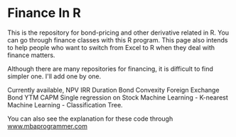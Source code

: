 # Finance In R

This is the repository for bond-pricing and other derivative related in R.
You can go through finance classes with this R program.
This page also intends to help people who want to switch from Excel to R when they deal with finance matters.

Although there are many repositories for financing, it is difficult to find simpler one.
I'll add one by one.

Currently available,
NPV
IRR
Duration
Bond Convexity
Foreign Exchange
Bond YTM
CAPM
Single regression on Stock
Machine Learning - K-nearest
Machine Learning - Classification Tree.

You can also see the explanation for these code through www.mbaprogrammer.com

